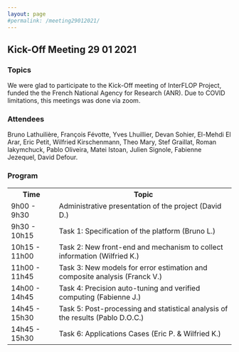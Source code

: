 ```yaml
---
layout: page
#permalink: /meeting29012021/
---
```

## Kick-Off Meeting 29 01 2021

### Topics
We were glad to participate to the Kick-Off meeting of InterFLOP Project, funded the the French National Agency for Research (ANR).
Due to COVID limitations, this meetings was done via zoom. 

### Attendees
Bruno Lathuilière, François Févotte, Yves Lhuillier, Devan Sohier, El-Mehdi El Arar, Eric Petit, Wilfried Kirschenmann, Theo Mary, Stef Graillat, Roman Iakymchuck, Pablo Oliveira, Matei Istoan, Julien Signole, Fabienne Jezequel, David Defour.

### Program
<table>
<tr>
<th> Time </th>
<th> Topic </th>
</tr>

<tr>
<td>9h00 - 9h30</td>
<td>Administrative presentation of the project (David D.)</td>
</tr>

<tr>
<td>9h30 - 10h15</td>
<td> Task 1: Specification of the platform (Bruno L.)</td>
</tr>

<tr>
<td>10h15 - 11h00</td>
<td> Task 2: New front-end and mechanism to collect information (Wilfried K.)</td>
</tr>

<tr>
<td>11h00 - 11h45</td>
<td> Task 3: New models for error estimation and composite analysis (Franck V.)</td>
</tr>

<tr>
<td>14h00 - 14h45</td>
<td> Task 4: Precision auto-tuning and verified computing (Fabienne J.)</td>
</tr>

<tr>
<td>14h45 - 15h30</td>
<td> Task 5: Post-processing and statistical analysis of the results (Pablo D.O.C.)</td>
</tr>

<tr>
<td>14h45 - 15h30</td>
<td> Task 6: Applications Cases (Eric P. & Wilfried K.)</td>
</tr>

</table>

